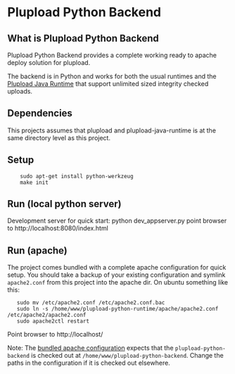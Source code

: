 Plupload Python Backend
=======================

What is Plupload Python Backend
-------------------------------

Plupload Python Backend provides a complete working ready to apache deploy
solution for plupload. 

The backend is in Python and works for both the usual runtimes and the
[Plupload Java
Runtime](https://github.com/jakobadam/plupload-java-runtime) that
support unlimited sized integrity checked uploads.

Dependencies
------------

This projects assumes that plupload and plupload-java-runtime is at
the same directory level as this project. 

Setup
-----
        sudo apt-get install python-werkzeug
        make init

Run (local python server)
-------------------------

Development server for quick start:
            python dev_appserver.py
            point browser to http://localhost:8080/index.html

Run (apache)
-----------

The project comes bundled with a complete apache configuration for
quick setup. You should take a backup of your existing
configuration and symlink `apache2.conf` from this project into the
apache dir. On ubuntu something like this:

       sudo mv /etc/apache2.conf /etc/apache2.conf.bac 
       sudo ln -s /home/www/plupload-python-runtime/apache/apache2.conf /etc/apache2/apache2.conf
       sudo apache2ctl restart

Point browser to http://localhost/

Note: The [bundled apache configuration](https://github.com/jakobadam/plupload-python-backend/blob/master/apache/apache2.conf) expects that the `plupload-python-backend` is checked out at
`/home/www/plupload-python-backend`. Change the paths in the configuration if it is checked out elsewhere.


